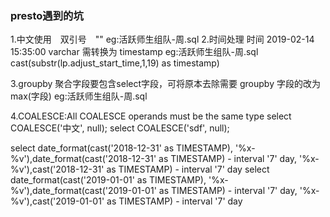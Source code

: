 ### presto遇到的坑
1.中文使用　双引号　""
    eg:活跃师生组队-周.sql
2.时间处理
    时间 2019-02-14 15:35:00 varchar 需转换为 timestamp
    eg:活跃师生组队-周.sql cast(substr(lp.adjust_start_time,1,19) as timestamp)

3.groupby 聚合字段要包含select字段，可将原本去除需要 groupby 字段的改为max(字段)
    eg:活跃师生组队-周.sql
    
4.COALESCE:All COALESCE operands must be the same type
select COALESCE('中文', null);
select COALESCE('sdf', null);

select date_format(cast('2018-12-31' as TIMESTAMP), '%x-%v'),date_format(cast('2018-12-31' as TIMESTAMP) - interval '7' day, '%x-%v'),cast('2018-12-31' as TIMESTAMP) - interval '7' day
select date_format(cast('2019-01-01' as TIMESTAMP), '%x-%v'),date_format(cast('2019-01-01' as TIMESTAMP) - interval '7' day, '%x-%v'),cast('2019-01-01' as TIMESTAMP) - interval '7' day